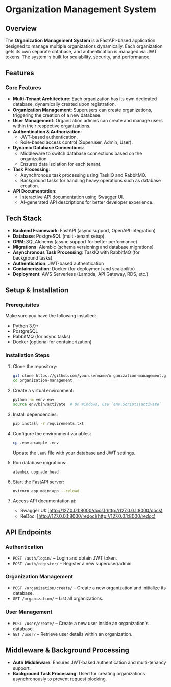 # Organization Management System

## Overview
The **Organization Management System** is a FastAPI-based application designed to manage multiple organizations dynamically. Each organization gets its own separate database, and authentication is managed via JWT tokens. The system is built for scalability, security, and performance.

## Features

### Core Features
- **Multi-Tenant Architecture**: Each organization has its own dedicated database, dynamically created upon registration.
- **Organization Management**: Superusers can create organizations, triggering the creation of a new database.
- **User Management**: Organization admins can create and manage users within their respective organizations.
- **Authentication & Authorization**:
  - JWT-based authentication.
  - Role-based access control (Superuser, Admin, User).
- **Dynamic Database Connections**:
  - Middleware to switch database connections based on the organization.
  - Ensures data isolation for each tenant.
- **Task Processing**:
  - Asynchronous task processing using TaskIQ and RabbitMQ.
  - Background tasks for handling heavy operations such as database creation.
- **API Documentation**:
  - Interactive API documentation using Swagger UI.
  - AI-generated API descriptions for better developer experience.

## Tech Stack
- **Backend Framework**: FastAPI (async support, OpenAPI integration)
- **Database**: PostgreSQL (multi-tenant setup)
- **ORM**: SQLAlchemy (async support for better performance)
- **Migrations**: Alembic (schema versioning and database migrations)
- **Asynchronous Task Processing**: TaskIQ with RabbitMQ (for background tasks)
- **Authentication**: JWT-based authentication
- **Containerization**: Docker (for deployment and scalability)
- **Deployment**: AWS Serverless (Lambda, API Gateway, RDS, etc.)

## Setup & Installation

### Prerequisites
Make sure you have the following installed:
- Python 3.9+
- PostgreSQL
- RabbitMQ (for async tasks)
- Docker (optional for containerization)

### Installation Steps

1. Clone the repository:
   ```bash
   git clone https://github.com/yourusername/organization-management.git
   cd organization-management
   ```

2. Create a virtual environment:
   ```bash
   python -m venv env
   source env/bin/activate  # On Windows, use `env\Scripts\activate`
   ```

3. Install dependencies:
   ```bash
   pip install -r requirements.txt
   ```

4. Configure the environment variables:
   ```bash
   cp .env.example .env
   ```
   Update the `.env` file with your database and JWT settings.

5. Run database migrations:
   ```bash
   alembic upgrade head
   ```

6. Start the FastAPI server:
   ```bash
   uvicorn app.main:app --reload
   ```

7. Access API documentation at:
   - Swagger UI: [http://127.0.0.1:8000/docs](http://127.0.0.1:8000/docs)
   - ReDoc: [http://127.0.0.1:8000/redoc](http://127.0.0.1:8000/redoc)

## API Endpoints

### Authentication
- `POST /auth/login/` – Login and obtain JWT token.
- `POST /auth/register/` – Register a new superuser/admin.

### Organization Management
- `POST /organization/create/` – Create a new organization and initialize its database.
- `GET /organization/` – List all organizations.

### User Management
- `POST /user/create/` – Create a new user inside an organization's database.
- `GET /user/` – Retrieve user details within an organization.

## Middleware & Background Processing
- **Auth Middleware**: Ensures JWT-based authentication and multi-tenancy support.
- **Background Task Processing**: Used for creating organizations asynchronously to prevent request blocking.